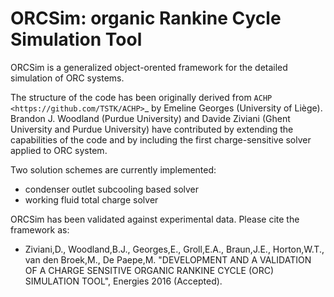 ﻿ORCSim: organic Rankine Cycle Simulation Tool
====================


ORCSim is a generalized object-orented framework for the detailed simulation of ORC systems.

The structure of the code has been originally derived from `ACHP <https://github.com/TSTK/ACHP>`_ by Emeline Georges (University of Liège). 
Brandon J. Woodland (Purdue University) and Davide Ziviani (Ghent University and Purdue University) have contributed by extending the capabilities of the code and by including the first charge-sensitive solver applied to ORC system.

Two solution schemes are currently implemented:

* condenser outlet subcooling based solver
* working fluid total charge solver

ORCSim has been validated against experimental data. Please cite the framework as:

* Ziviani,D., Woodland,B.J., Georges,E., Groll,E.A., Braun,J.E., Horton,W.T., van den Broek,M., De Paepe,M. "DEVELOPMENT AND A VALIDATION OF A CHARGE SENSITIVE ORGANIC RANKINE CYCLE (ORC) SIMULATION TOOL", Energies 2016 (Accepted).


